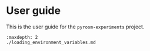 # User guide

This is the user guide for the `pyrosm-experiments` project.

```{toctree}
:maxdepth: 2
./loading_environment_variables.md
```
